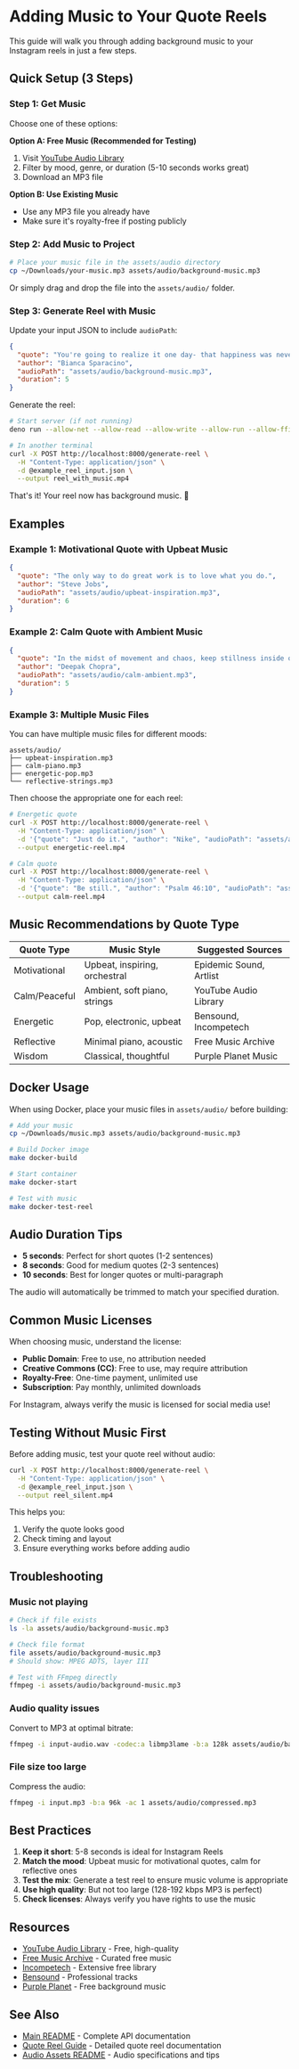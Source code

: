# Adding Music to Your Quote Reels

This guide will walk you through adding background music to your Instagram reels in just a few steps.

## Quick Setup (3 Steps)

### Step 1: Get Music

Choose one of these options:

**Option A: Free Music (Recommended for Testing)**
1. Visit [YouTube Audio Library](https://www.youtube.com/audiolibrary)
2. Filter by mood, genre, or duration (5-10 seconds works great)
3. Download an MP3 file

**Option B: Use Existing Music**
- Use any MP3 file you already have
- Make sure it's royalty-free if posting publicly

### Step 2: Add Music to Project

```bash
# Place your music file in the assets/audio directory
cp ~/Downloads/your-music.mp3 assets/audio/background-music.mp3
```

Or simply drag and drop the file into the `assets/audio/` folder.

### Step 3: Generate Reel with Music

Update your input JSON to include `audioPath`:

```json
{
  "quote": "You're going to realize it one day- that happiness was never about your job or your degree or being in a relationship.\n\nOne day, you will understand that happiness was always about learning how to live with yourself, that your happiness was never in the hands of others. It was always about you.",
  "author": "Bianca Sparacino",
  "audioPath": "assets/audio/background-music.mp3",
  "duration": 5
}
```

Generate the reel:

```bash
# Start server (if not running)
deno run --allow-net --allow-read --allow-write --allow-run --allow-ffi --allow-sys --allow-env src/server.ts

# In another terminal
curl -X POST http://localhost:8000/generate-reel \
  -H "Content-Type: application/json" \
  -d @example_reel_input.json \
  --output reel_with_music.mp4
```

That's it! Your reel now has background music. 🎵

## Examples

### Example 1: Motivational Quote with Upbeat Music

```json
{
  "quote": "The only way to do great work is to love what you do.",
  "author": "Steve Jobs",
  "audioPath": "assets/audio/upbeat-inspiration.mp3",
  "duration": 6
}
```

### Example 2: Calm Quote with Ambient Music

```json
{
  "quote": "In the midst of movement and chaos, keep stillness inside of you.",
  "author": "Deepak Chopra",
  "audioPath": "assets/audio/calm-ambient.mp3",
  "duration": 5
}
```

### Example 3: Multiple Music Files

You can have multiple music files for different moods:

```
assets/audio/
├── upbeat-inspiration.mp3
├── calm-piano.mp3
├── energetic-pop.mp3
└── reflective-strings.mp3
```

Then choose the appropriate one for each reel:

```bash
# Energetic quote
curl -X POST http://localhost:8000/generate-reel \
  -H "Content-Type: application/json" \
  -d '{"quote": "Just do it.", "author": "Nike", "audioPath": "assets/audio/energetic-pop.mp3"}' \
  --output energetic-reel.mp4

# Calm quote  
curl -X POST http://localhost:8000/generate-reel \
  -H "Content-Type: application/json" \
  -d '{"quote": "Be still.", "author": "Psalm 46:10", "audioPath": "assets/audio/calm-piano.mp3"}' \
  --output calm-reel.mp4
```

## Music Recommendations by Quote Type

| Quote Type | Music Style | Suggested Sources |
|------------|-------------|-------------------|
| Motivational | Upbeat, inspiring, orchestral | Epidemic Sound, Artlist |
| Calm/Peaceful | Ambient, soft piano, strings | YouTube Audio Library |
| Energetic | Pop, electronic, upbeat | Bensound, Incompetech |
| Reflective | Minimal piano, acoustic | Free Music Archive |
| Wisdom | Classical, thoughtful | Purple Planet Music |

## Docker Usage

When using Docker, place your music files in `assets/audio/` before building:

```bash
# Add your music
cp ~/Downloads/music.mp3 assets/audio/background-music.mp3

# Build Docker image
make docker-build

# Start container
make docker-start

# Test with music
make docker-test-reel
```

## Audio Duration Tips

- **5 seconds**: Perfect for short quotes (1-2 sentences)
- **8 seconds**: Good for medium quotes (2-3 sentences)
- **10 seconds**: Best for longer quotes or multi-paragraph

The audio will automatically be trimmed to match your specified duration.

## Common Music Licenses

When choosing music, understand the license:

- **Public Domain**: Free to use, no attribution needed
- **Creative Commons (CC)**: Free to use, may require attribution
- **Royalty-Free**: One-time payment, unlimited use
- **Subscription**: Pay monthly, unlimited downloads

For Instagram, always verify the music is licensed for social media use!

## Testing Without Music First

Before adding music, test your quote reel without audio:

```bash
curl -X POST http://localhost:8000/generate-reel \
  -H "Content-Type: application/json" \
  -d @example_reel_input.json \
  --output reel_silent.mp4
```

This helps you:
1. Verify the quote looks good
2. Check timing and layout
3. Ensure everything works before adding audio

## Troubleshooting

### Music not playing

```bash
# Check if file exists
ls -la assets/audio/background-music.mp3

# Check file format
file assets/audio/background-music.mp3
# Should show: MPEG ADTS, layer III

# Test with FFmpeg directly
ffmpeg -i assets/audio/background-music.mp3
```

### Audio quality issues

Convert to MP3 at optimal bitrate:

```bash
ffmpeg -i input-audio.wav -codec:a libmp3lame -b:a 128k assets/audio/background-music.mp3
```

### File size too large

Compress the audio:

```bash
ffmpeg -i input.mp3 -b:a 96k -ac 1 assets/audio/compressed.mp3
```

## Best Practices

1. **Keep it short**: 5-8 seconds is ideal for Instagram Reels
2. **Match the mood**: Upbeat music for motivational quotes, calm for reflective ones
3. **Test the mix**: Generate a test reel to ensure music volume is appropriate
4. **Use high quality**: But not too large (128-192 kbps MP3 is perfect)
5. **Check licenses**: Always verify you have rights to use the music

## Resources

- [YouTube Audio Library](https://www.youtube.com/audiolibrary) - Free, high-quality
- [Free Music Archive](https://freemusicarchive.org/) - Curated free music
- [Incompetech](https://incompetech.com/music/royalty-free/) - Extensive free library
- [Bensound](https://www.bensound.com/) - Professional tracks
- [Purple Planet](https://www.purple-planet.com/) - Free background music

## See Also

- [Main README](README.md) - Complete API documentation
- [Quote Reel Guide](docs/QUOTE_REEL.md) - Detailed quote reel documentation
- [Audio Assets README](assets/audio/README.md) - Audio specifications and tips


